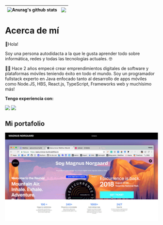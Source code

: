 |<img align="center" src="https://github-readme-stats.vercel.app/api?username=MGNG13&theme=light&show_icons=true" alt="Anurag's github stats" /> | <img align="center" src="https://github-readme-stats.vercel.app/api/top-langs?username=MGNG13&theme=light&show_icons=true&layout=compact" /> |
| ------------- | ------------- |

# Acerca de mí

👋Hola!

Soy una persona autodidacta a la que le gusta aprender todo sobre informática, redes y todas las tecnologías actuales. 🤓

🏃‍♂️ Hace 2 años empecé crear emprendimientos digitales de software y plataformas móviles teniendo éxito en todo el mundo.
Soy un programador fullstack experto en Java enfocado tanto al desarrollo de apps móviles como Node.JS, HBS, React.js, TypeScript, Frameworks web y muchísimo más!

**Tengo experiencia con:**

<img src="https://skillicons.dev/icons?i=js,java,androidstudio,python,firebase,bash,flask" />
<img src="https://skillicons.dev/icons?i=linux,markdown,mongodb,react,stackoverflow,vscode,docker" />

## Mi portafolio
<a href="https://mgng13.github.io/MiPortafolio/" target="_blank" rel="noopener noreferrer"><img src="https://raw.githubusercontent.com/MGNG13/MGNG13/main/portafolio.jpg" alt="miportafolio"/></a>
